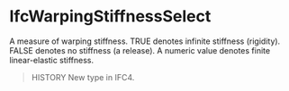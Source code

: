# IfcWarpingStiffnessSelect

A measure of warping stiffness. TRUE denotes infinite stiffness (rigidity). FALSE denotes no stiffness (a release). A numeric value denotes finite linear-elastic stiffness.<!-- end of definition -->

> HISTORY New type in IFC4.
